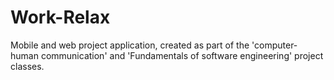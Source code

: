 # Work-Relax
Mobile and web project application, created as part of the 'computer-human communication' and 'Fundamentals of software engineering' project classes.
